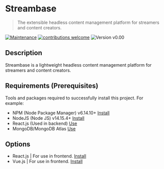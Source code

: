 # Streambase
> The extensible headless content management platform for streamers and content creators.

[![Maintenance](https://img.shields.io/badge/Maintained%3F-yes-green.svg)](https://GitHub.com/Naereen/StrapDown.js/graphs/commit-activity)
[![contributions welcome](https://img.shields.io/badge/contributions-welcome-brightgreen.svg?style=flat)](https://github.com/dwyl/esta/issues)
![Version v0.00](https://img.shields.io/badge/version-v0.00-orange.svg?style=flat)

## Description
Streambase is a lightweight headless content management platform for streamers and content creators.

## Requirements  (Prerequisites)
Tools and packages required to successfully install this project.
For example:
* NPM (Node Package Manager) v6.14.10+ [Install](https://nodejs.org/en/)
* NodeJS (Node JS) v14.15.4+ [Install](https://www.npmjs.com/get-npm)
* React.js (Used in backend) [Use]()
* MongoDB/MongoDB Atlas [Use]()

## Options
* React.js | For use in frontend. [Install]()
* Vue.js | For use in frontend. [Install]()